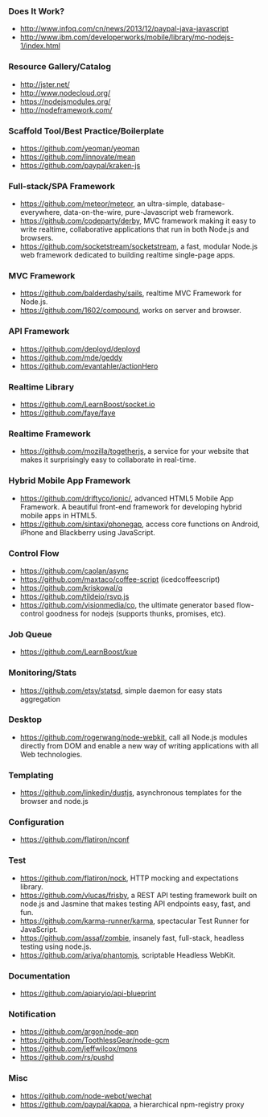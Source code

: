 ### Does It Work?

- http://www.infoq.com/cn/news/2013/12/paypal-java-javascript
- http://www.ibm.com/developerworks/mobile/library/mo-nodejs-1/index.html

### Resource Gallery/Catalog

- http://jster.net/
- http://www.nodecloud.org/
- https://nodejsmodules.org/
- http://nodeframework.com/

### Scaffold Tool/Best Practice/Boilerplate

- https://github.com/yeoman/yeoman
- https://github.com/linnovate/mean
- https://github.com/paypal/kraken-js

### Full-stack/SPA Framework

- https://github.com/meteor/meteor, an ultra-simple, database-everywhere, data-on-the-wire, pure-Javascript web framework.
- https://github.com/codeparty/derby, MVC framework making it easy to write realtime, collaborative applications that run in both Node.js and browsers.
- https://github.com/socketstream/socketstream, a fast, modular Node.js web framework dedicated to building realtime single-page apps.

### MVC Framework

- https://github.com/balderdashy/sails, realtime MVC Framework for Node.js.
- https://github.com/1602/compound, works on server and browser.

### API Framework

- https://github.com/deployd/deployd
- https://github.com/mde/geddy
- https://github.com/evantahler/actionHero

### Realtime Library

- https://github.com/LearnBoost/socket.io
- https://github.com/faye/faye

### Realtime Framework

- https://github.com/mozilla/togetherjs, a service for your website that makes it surprisingly easy to collaborate in real-time.

### Hybrid Mobile App Framework

- https://github.com/driftyco/ionic/, advanced HTML5 Mobile App Framework. A beautiful front-end framework for developing hybrid mobile apps in HTML5.
- https://github.com/sintaxi/phonegap, access core functions on Android, iPhone and Blackberry using JavaScript.

### Control Flow

- https://github.com/caolan/async
- https://github.com/maxtaco/coffee-script (icedcoffeescript)
- https://github.com/kriskowal/q
- https://github.com/tildeio/rsvp.js
- https://github.com/visionmedia/co, the ultimate generator based flow-control goodness for nodejs (supports thunks, promises, etc).

### Job Queue

- https://github.com/LearnBoost/kue

### Monitoring/Stats

- https://github.com/etsy/statsd, simple daemon for easy stats aggregation

### Desktop

- https://github.com/rogerwang/node-webkit, call all Node.js modules directly from DOM and enable a new way of writing applications with all Web technologies.

### Templating

- https://github.com/linkedin/dustjs, asynchronous templates for the browser and node.js

### Configuration

- https://github.com/flatiron/nconf

### Test

- https://github.com/flatiron/nock, HTTP mocking and expectations library.
- https://github.com/vlucas/frisby, a REST API testing framework built on node.js and Jasmine that makes testing API endpoints easy, fast, and fun.
- https://github.com/karma-runner/karma, spectacular Test Runner for JavaScript.
- https://github.com/assaf/zombie, insanely fast, full-stack, headless testing using node.js.
- https://github.com/ariya/phantomjs, scriptable Headless WebKit.

### Documentation

- https://github.com/apiaryio/api-blueprint

### Notification

- https://github.com/argon/node-apn
- https://github.com/ToothlessGear/node-gcm
- https://github.com/jeffwilcox/mpns
- https://github.com/rs/pushd

### Misc

- https://github.com/node-webot/wechat
- https://github.com/paypal/kappa, a hierarchical npm-registry proxy